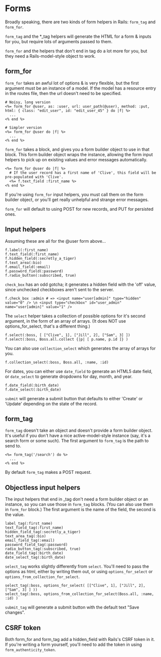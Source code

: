 Forms
=====

Broadly speaking, there are two kinds of form helpers in Rails: `form_tag` and `form_for`.

`form_tag` and the *_tag helpers will generate the HTML for a form & inputs for you, but require lots of arguments passed to them.

`form_for` and the helpers that don't end in tag do a lot more for you, but they need a Rails-model-style object to work.

form_for
--------

`form_for` takes an awful lot of options & is very flexible, but the first argument must be an instance of a model. If the model has a resource entry in the routes file, then the url doesn't need to be specified.

    # Noisy, long version
    <%= form_for @user, as: :user, url: user_path(@user), method: :put, html: { class: "edit_user", id: "edit_user_45" } do |f| %>
      ...
    <% end %>

    # Simpler version
    <%= form_for @user do |f| %>
      ...
    <% end %>

`form_for` takes a block, and gives you a form builder object to use in that block. This form builder object wraps the instance, allowing the form input helpers to pick up on existing values and error messages automatically.

    <%= form_for @user do |f| %>
      # If the user record has a first name of 'Clive', this field will be pre-populated with 'Clive'.
      <%= f.text_field :first_name %>
    <% end %>

If you're using `form_for` input helpers, you must call them on the form builder object, or you'll get really unhelpful and strange error messages.

`form_for` will default to using POST for new records, and PUT for persisted ones.

Input helpers
-------------

Assuming these are all for the @user form above...

    f.label(:first_name)
    f.text_field(:first_name)
    f.hidden_field(:secretly_a_tiger)
    f.text_area(:bio)
    f.email_field(:email)
    f.password_field(:password)
    f.radio_button(:subscribed, true)

`check_box` has an odd gotcha; it generates a hidden field with the 'off' value, since unchecked checkboxes aren't sent to the server.

    f.check_box :admin # => <input name="user[admin]" type="hidden" value="0" /> \n <input type="checkbox" id="user_admin" name="user[admin]" value="1" />

The `select` helper takes a collection of possible options for it's second argument, in the form of an array of arrays. (It does NOT use options_for_select, that's a different thing.)

    f.select(:boss, [ ["Clive", 1], ["Jill", 2], ["Sam", 3] ])
    f.select(:boss, Boss.all.collect {|p| [ p.name, p.id ]} )

You can also use `collection_select` which generates the array of arrays for you.

    f.collection_select(:boss, Boss.all, :name, :id)

For dates, you can either use `date_field` to generate an HTML5 date field, or `date_select` to generate dropdowns for day, month, and year.

    f.date_field(:birth_date)
    f.date_select(:birth_date)

`submit` will generate a submit button that defaults to either 'Create' or 'Update' depending on the state of the record.

form_tag
--------

`form_tag` doesn't take an object and doesn't provide a form builder object. It's useful if you don't have a nice active-model-style instance (say, it's a search form or some such).
The first argument to `form_tag` is the path to send to.

    <%= form_tag('/search') do %>
      ...
    <% end %>

By default `form_tag` makes a POST request.

Objectless input helpers
------------------------

The input helpers that end in _tag don't need a form builder object or an instance, so you can use those in `form_tag` blocks. (You can also use them in `form_for` block.) The first argument is the name of the field, the second is the value.

    label_tag(:first_name)
    text_field_tag(:first_name)
    hidden_field_tag(:secretly_a_tiger)
    text_area_tag(:bio)
    email_field_tag(:email)
    password_field_tag(:password)
    radio_button_tag(:subscribed, true)
    date_field_tag(:birth_date)
    date_select_tag(:birth_date)

`select_tag` works slightly differently from `select`. You'll need to pass the options as html, either by writing them out, or using `options_for_select` or `options_from_collection_for_select`.

    select_tag(:boss, options_for_select( [["Clive", 1], ["Jill", 2], ["Sam", 3] ] ))
    select_tag(:boss, options_from_collection_for_select(Boss.all, :name, :id) )

`submit_tag` will generate a submit button with the default text "Save changes".

CSRF token
----------

Both form_for and form_tag add a hidden_field with Rails's CSRF token in it. If you're writing a form yourself, you'll need to add the token in using `form_authenticity_token`.

